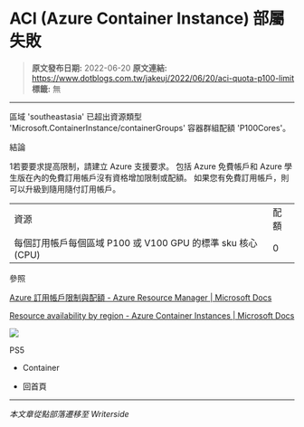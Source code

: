 # ACI (Azure Container Instance) 部屬失敗

> **原文發布日期:** 2022-06-20
> **原文連結:** https://www.dotblogs.com.tw/jakeuj/2022/06/20/aci-quota-p100-limit
> **標籤:** 無

---

區域 'southeastasia' 已超出資源類型 'Microsoft.ContainerInstance/containerGroups' 容器群組配額 'P100Cores'。

結論

1若要要求提高限制，請建立 Azure 支援要求。 包括 Azure 免費帳戶和 Azure 學生版在內的免費訂用帳戶沒有資格增加限制或配額。 如果您有免費訂用帳戶，則可以升級到隨用隨付訂用帳戶。

|  |  |
| --- | --- |
| 資源 | 配額 |
| 每個訂用帳戶每個區域 P100 或 V100 GPU 的標準 sku 核心 (CPU) | 0 |

參照

[Azure 訂用帳戶限制與配額 - Azure Resource Manager | Microsoft Docs](https://docs.microsoft.com/zh-tw/azure/azure-resource-manager/management/azure-subscription-service-limits#container-instances-limits)

[Resource availability by region - Azure Container Instances | Microsoft Docs](https://docs.microsoft.com/en-us/azure/container-instances/container-instances-region-availability#linux-container-groups)

![](https://card.psnprofiles.com/1/jakeuj.png)

PS5

* Container

* 回首頁

---

*本文章從點部落遷移至 Writerside*
